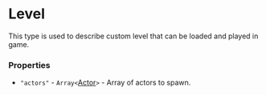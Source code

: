 # Level
This type is used to describe custom level that can be loaded and played in game.

### Properties
- `"actors"` - `Array<`[Actor](Actor.md)`>` - Array of actors to spawn.
